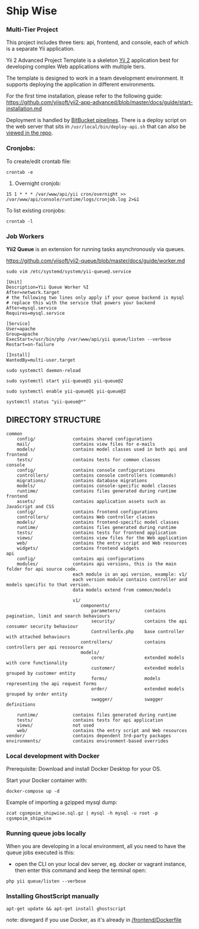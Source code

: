 # Ship Wise 
### Multi-Tier Project

This project includes three tiers: api, frontend, and console, each of which
is a separate Yii application.

Yii 2 Advanced Project Template is a skeleton [Yii 2](http://www.yiiframework.com/) application best for
developing complex Web applications with multiple tiers.

The template is designed to work in a team development environment. It supports
deploying the application in different environments.

For the first time installation, please refer to the following guide: 
https://github.com/yiisoft/yii2-app-advanced/blob/master/docs/guide/start-installation.md



Deployment is handled by [BitBucket pipelines](bitbucket-pipelines.yml). There is a deploy script on the web server that
sits in `/usr/local/bin/deploy-api.sh` that can also be [viewed in the repo](deploy-api.sh).


### Cronjobs:

To create/edit crontab file:

```
crontab -e
```

1. Overnight cronjob:

```
15 1 * * * /var/www/api/yii cron/overnight >> /var/www/api/console/runtime/logs/cronjob.log 2>&1
```

To list existing cronjobs:

```
crontab -l
```


### Job Workers

**Yii2 Queue** is an extension for running tasks asynchronously via queues.

https://github.com/yiisoft/yii2-queue/blob/master/docs/guide/worker.md


`sudo vim /etc/systemd/system/yii-queue@.service`

```
[Unit]
Description=Yii Queue Worker %I
After=network.target
# the following two lines only apply if your queue backend is mysql
# replace this with the service that powers your backend
After=mysql.service
Requires=mysql.service

[Service]
User=apache
Group=apache
ExecStart=/usr/bin/php /var/www/api/yii queue/listen --verbose
Restart=on-failure

[Install]
WantedBy=multi-user.target
```

`sudo systemctl daemon-reload`

`sudo systemctl start yii-queue@1 yii-queue@2`

`sudo systemctl enable yii-queue@1 yii-queue@2`

`systemctl status "yii-queue@*"`

DIRECTORY STRUCTURE
-------------------

```
common
    config/              contains shared configurations
    mail/                contains view files for e-mails
    models/              contains model classes used in both api and frontend
    tests/               contains tests for common classes    
console
    config/              contains console configurations
    controllers/         contains console controllers (commands)
    migrations/          contains database migrations
    models/              contains console-specific model classes
    runtime/             contains files generated during runtime
frontend
    assets/              contains application assets such as JavaScript and CSS
    config/              contains frontend configurations
    controllers/         contains Web controller classes
    models/              contains frontend-specific model classes
    runtime/             contains files generated during runtime
    tests/               contains tests for frontend application
    views/               contains view files for the Web application
    web/                 contains the entry script and Web resources
    widgets/             contains frontend widgets
api
    config/              contains api configurations
    modules/             contains api versions, this is the main folder for api source code.
                         each module is an api version, example: v1/
                         each version module contains controller and models specific to that version.
                         data models extend from common/models
                         
                         v1/
                            components/
                                parameters/         contains pagination, limit and search behaviours
                                security/           contains the api consumer security behaviour
                                ControllerEx.php    base controller with attached behaviours
                            controllers/            contains controllers per api ressource
                            models/
                                core/               extended models with core functionality
                                customer/           extended models grouped by customer entity
                                forms/              models representing the api request forms
                                order/              extended models grouped by order entity
                                swagger/            swagger definitions
                            
    runtime/             contains files generated during runtime
    tests/               contains tests for api application
    views/               not used
    web/                 contains the entry script and Web resources
vendor/                  contains dependent 3rd-party packages
environments/            contains environment-based overrides
```

### Local development with Docker

Prerequisite: Download and install Docker Desktop for your OS.

Start your Docker container with:

`docker-compose up -d`


Example of importing a gzipped mysql dump:

`zcat cgsmpoim_shipwise.sql.gz | mysql -h mysql -u root -p cgsmpoim_shipwise`

### Running queue jobs locally

When you are developing in a local environment, all you need to have the queue jobs executed is this:

- open the CLI on your local dev server, eg. docker or vagrant instance, then enter this command and keep the terminal open:

`php yii queue/listen --verbose`

### Installing GhostScript manually

`apt-get update && apt-get install ghostscript`

note: disregard if you use Docker, as it's already in [/frontend/Dockerfile](frontend/Dockerfile)

